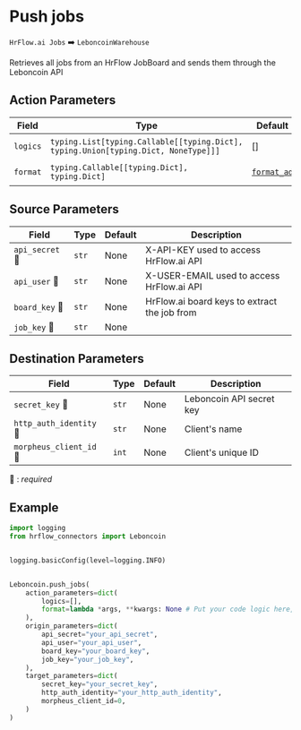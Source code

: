 
# Push jobs
`HrFlow.ai Jobs` :arrow_right: `LeboncoinWarehouse`

Retrieves all jobs from an HrFlow JobBoard and sends them through the Leboncoin API



## Action Parameters

| Field | Type | Default | Description |
| ----- | ---- | ------- | ----------- |
| `logics`  | `typing.List[typing.Callable[[typing.Dict], typing.Union[typing.Dict, NoneType]]]` | [] | List of logic functions |
| `format`  | `typing.Callable[[typing.Dict], typing.Dict]` | [`format_ad`](../connector.py#L86) | Formatting function |

## Source Parameters

| Field | Type | Default | Description |
| ----- | ---- | ------- | ----------- |
| `api_secret` :red_circle: | `str` | None | X-API-KEY used to access HrFlow.ai API |
| `api_user` :red_circle: | `str` | None | X-USER-EMAIL used to access HrFlow.ai API |
| `board_key` :red_circle: | `str` | None | HrFlow.ai board keys to extract the job from |
| `job_key` :red_circle: | `str` | None |  |

## Destination Parameters

| Field | Type | Default | Description |
| ----- | ---- | ------- | ----------- |
| `secret_key` :red_circle: | `str` | None | Leboncoin API secret key |
| `http_auth_identity` :red_circle: | `str` | None | Client's name |
| `morpheus_client_id` :red_circle: | `int` | None | Client's unique ID |

:red_circle: : *required*

## Example

```python
import logging
from hrflow_connectors import Leboncoin


logging.basicConfig(level=logging.INFO)


Leboncoin.push_jobs(
    action_parameters=dict(
        logics=[],
        format=lambda *args, **kwargs: None # Put your code logic here,
    ),
    origin_parameters=dict(
        api_secret="your_api_secret",
        api_user="your_api_user",
        board_key="your_board_key",
        job_key="your_job_key",
    ),
    target_parameters=dict(
        secret_key="your_secret_key",
        http_auth_identity="your_http_auth_identity",
        morpheus_client_id=0,
    )
)
```